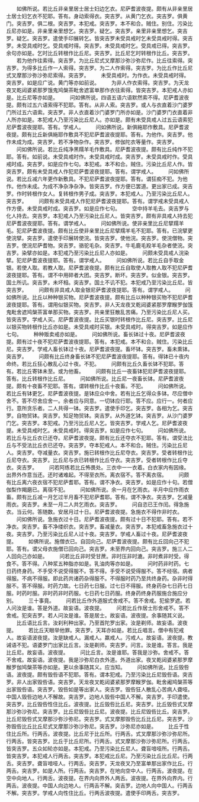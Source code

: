<!-- { "loadSidebar": true } -->
　　如佛所说。若比丘非亲里居士居士妇边乞衣。尼萨耆波夜提。颇有从非亲里居士居士妇乞衣不犯耶。答有。身动索得衣。突吉罗。从黄门乞衣。突吉罗。俱黄门。突吉罗。俱二根。突吉罗。本犯戒。突吉罗。本不和合。贼住。别住。污染比丘尼亦如是。非亲里亲里想乞。突吉罗。疑乞。突吉罗。亲里非亲里想乞。突吉罗。疑乞。突吉罗。遣使手印展转乞。皆突吉罗未受具戒时乞未受具戒时得。突吉罗。未受具戒时乞。受具戒时得。突吉罗。未受具戒时乞。受具戒已得。突吉罗。余句亦如是。乞时比丘转根作比丘尼。突吉罗。比丘尼乞时转根作比丘。突吉罗。
　　若为他作往索得。突吉罗。为比丘尼式叉摩那沙弥沙弥尼作。比丘往索得。突吉罗。为得多比丘作一人索得。突吉罗。为二人作索得。突吉罗。为比丘作比丘尼式叉摩那沙弥沙弥尼索得。突吉罗。
　　未受具戒时。为作衣。未受具戒时得。突吉罗。如是应广说。黄门等亦如前说。
　　为非人作衣索得。突吉罗。为天龙夜叉乾闼婆紧那罗饿鬼鸠槃茶毗舍遮富单那作衣往索得。皆突吉罗。本犯戒人亦如是。比丘尼等亦如是。
　　问如佛所说。四语五语六语默然索不得。尼萨耆波夜提。颇有过五六语索得不犯耶。答有。从非人索。突吉罗。或人与衣直着沙门婆罗门所过五六语索。突吉罗。非人衣直着沙门婆罗门所亦如是。沙门婆罗门衣直着非人所亦如是。本犯戒人乃至污染比丘尼人。亦如是。颇有未受具戒人过五云语索犯尼萨耆波夜提耶。答有。学戒人。
　　问如佛所说。新俱絁耶作敷具。尼萨耆波夜提。颇有比丘新俱絁耶作敷具不犯尼萨耆波夜提耶。答有。为他作。突吉罗。他作未成为成。突吉罗。若不净物杂作。突吉罗。修伽陀衣等量作。突吉罗。
　　问如佛所说。若比丘纯净黑羺羊毛作敷具。尼萨耆波夜提。颇有比丘纯作不犯耶。答有。如前说。未受具戒时作。未受具戒时成。突吉罗。未受具戒时作。受具戒时成。突吉罗。如是应作七句。本犯戒。本不和合。贼住。污染比丘尼人作。皆突吉罗。颇有未受具戒人作犯尼萨耆波夜提耶。答有。谓学戒人。
　　问如佛所说。若比丘减六年更作新敷具。不犯尼萨耆波夜提耶。答有。谓狂痴不犯。为他作。他作未成。为成不净杂净杂净。皆突吉罗。作方便已罢道。更出家已成。突吉罗。作时转根作女人。复转根作男子成。突吉罗。本犯戒人。乃至污染比丘尼人。突吉罗。
　　问颇有未受具戒人作犯尼萨耆波夜提耶。答有。谓学戒未受具戒人作方便。未受具戒时成。突吉罗。如是应作七句。
　　空中持羊毛去。突吉罗与化人持去。突吉罗。本犯戒人乃至污染比丘尼人。皆突吉罗。颇有非具戒人持去犯尼萨耆波夜提耶。答有。谓学戒人。
　　问如佛所说。使非亲里比丘尼擘羺羊毛。犯尼萨耆波夜提。颇有比丘使非亲里比丘尼擘羺羊毛不犯耶。答有。已浣擘更使浣擘。突吉罗。遣使手印展转使浣。皆突吉罗。使他浣。突吉罗。使浣僧物。突吉罗。使浣尼萨耆物。突吉罗。骆驼毛杂。突吉罗。牛毛鹿毛羖羊毛杂者使浣。突吉罗。染擘亦如是。本犯戒乃至污染比丘尼人亦如是。
　　问颇未受具戒人浣染擘。犯尼萨耆波夜提耶。答有。谓学戒人。
　　问如佛所说。若比丘自手取金银。若使人取。若教人取。尼萨耆波夜提。颇有比丘自取使人取教人取不犯尼萨耆波夜提耶。答有。谓不中用碎者大团。突吉罗。断坏。突吉罗。似金银。突吉罗。国土所讥。突吉罗。未坏相。突吉罗。国土不讥不犯。本犯戒乃至污染比丘尼。皆突吉罗。
　　问颇有非具戒人取金银尼萨耆波夜提耶。答有。谓学戒人。
　　问如佛所说。比丘以种种银买物。尼萨耆波夜提。颇有比丘以种种银买物不犯尼萨耆波夜提耶。答有。谓用似银买物。突吉罗。非人天龙夜叉乾闼婆紧那罗摩睺罗伽饿鬼毗舍遮鸠槃茶富单那买物。突吉罗。共亲里狂散乱苦痛。乃至污染比丘尼人买。皆突吉罗。学戒人买。尼萨耆波夜提。比丘买银时转根作比丘尼。突吉罗。比丘尼以银买物转根作比丘亦如是。未受具戒时买银。未受具戒时。得突吉罗。如是应作七句。
　　种种贩卖戒亦如是。
　　问如佛所说。畜长钵过十夜。尼萨耆波夜提。颇有过十夜不犯尼萨耆波夜提耶。答有。本犯戒。本不和合。贼住。污染比丘尼。突吉罗。学戒人畜长钵过十夜。尼萨耆波夜提。畜坏钵。突吉罗。畜未熏钵。突吉罗。
　　问颇有比丘终身畜长钵不犯尼萨耆波夜提耶。答有。得钵已十夜内命终。若比丘狂心散乱心过十夜。不犯。
　　问颇有比丘久畜长钵不犯耶。答有。若比丘寄钵未至。或为他畜。
　　问颇有比丘一夜畜钵犯尼萨耆波夜提耶。答有。比丘转根作比丘尼。
　　问如佛所说。比丘尼一夜畜长钵。尼萨耆波夜提。颇有十夜畜不犯耶。答有。谓转根作比丘十夜畜。不犯。
　　问如佛所说。若比丘有钵更乞。尼萨耆波夜提。是钵应众中舍。若有比丘乞得众多钵。尽应僧中舍不。答不尽舍应舍一。余者应与同意。一切钵应行耶。答不应。应行一。何者应行。意所贪乐者。二人共得一钵。突吉罗。遣使手印乞。突吉罗。各相为乞。突吉罗。自物贸钵。突吉罗。知足物贸钵。突吉罗。从外道乞钵。突吉罗。从沙门婆罗门乞。突吉罗。本犯戒。乃至污比丘尼人乞。皆突吉罗。学戒人乞。尼萨耆波夜提。未受具戒时乞。未受具戒时。得突吉罗。如是应作七句。
　　问如佛所说。若比丘与比丘衣已还夺。尼萨耆波夜提。颇有比丘还夺衣不犯耶。答有。谓受法比丘与不受法比丘衣已还夺。突吉罗。夺本犯戒人。本不和合。贼住。污染比丘尼人。突吉罗。夺减量衣。突吉罗。施已转根作比丘尼夺衣。突吉罗。受者转根作比丘尼夺衣。突吉罗。比丘尼与衣已转根作比丘夺衣。突吉罗。受者转根作比丘夺衣。突吉罗。
　　问若阿练若比丘怖畏处。三衣中一一衣着。白衣家内有因缘。出界外作意当还。还时诸难起。不得至衣所。离衣宿不。答不离衣宿。
　　问颇有比丘离六夜衣宿不犯尼萨耆耶。答有。谓不净衣。突吉罗。如是应作十句。若僧伽梨作羯磨已。离宿不犯。
　　问如佛所说。余一月在乞雨衣。半月中应作雨衣畜。颇有比丘减一月乞过半月畜不犯尼萨耆耶。答有。谓不净衣。突吉罗。乞减量雨衣。突吉罗。未至一月二人共乞雨衣。突吉罗。
　　问自恣已王作闰。得急施衣。当云何。答随数。安居月过十日。尼萨耆波夜提。急施衣不得作非时衣。
　　问如佛所说。急施衣过十日。尼萨耆波夜提。颇有过十日不犯耶。答有。若不净衣。突吉罗。畜不净缕织衣。突吉罗。畜减量衣。突吉罗。本犯戒畜急施衣过十夜。突吉罗。乃至污染比丘尼人过十夜。突吉罗。学戒人畜过十夜。尼萨耆波夜提。
　　如佛所说。施僧衣已。自回向己。尼萨耆波夜提。颇有比丘回向己不犯耶。答有。谓父母衣施僧已回向己。突吉罗。未至界内回向己。突吉罗。施三人二人回向己亦如是。
　　问若比丘非时受甘蔗。非时压非时漉。非时煮非时受。得食不。答不得。八种浆五种脂亦如是。乳油肉等亦如是。
　　问时药非时药。七日药终身药。不手受不说受得服不。答不得。手受不说受得服不。答不经宿。病者得服。不病不得服。即此药共诸药杂得服不。不得服时药乃至共终身药。杂非时得服不。答不得服。时药力故。七日药七日服。过七日不得服。终身药杂七日药七日服。时药时服。非时药非时药服。七日药七日药服。终身药终身药服施合施应分别。
　　三十事竟。
　　问若比丘作外道服式舍戒不。答不舍戒。犯偷罗遮。若人问汝是谁。答是外道。故妄语。波夜提。
　　问若比丘作居士形舍戒不。答不舍戒。犯突吉罗。若人问汝是谁。答是居士。故妄语。波夜提。余事随其义说。
　　比丘语比丘言。汝刹利种出家。乃至首陀罗出家。汝是剃师。故妄语。波夜提。
　　若比丘天眼举他罪。突吉罗。天耳亦如是。若比丘唱言。僧中有犯戒人。故妄语波夜提。汝是缺戒人。漏戒人。羸戒人。污戒人。故妄语。波夜提。教诫语不犯。语婆罗门出家比丘言。汝是剃师。突吉罗。问言。汝是谁。答言。我是比丘尼。故妄语。波夜提。
　　问比丘言。汝是谁耶。答我是沙弥。舍戒不。答不舍戒。故妄语。波夜提。我是沙弥尼白衣外道。外道出家。夜叉乾闼婆紧那罗摩睺罗伽鸠槃茶等亦如是。更以余事随其义。应当知。
　　问如佛所说。比丘毁呰语。波夜提。颇有毁呰语不犯耶。答有。谓本犯戒。乃至污染比丘尼毁呰语。突吉罗。非人出家毁呰语。突吉罗。天龙夜叉乾闼婆紧那罗摩睺罗伽。毗舍阇鸠槃茶等出家毁呰语。突吉罗。毁呰如是等出家人。突吉罗。毁呰狂人散乱心苦病人聋哑。中国人毁呰边地人不解故。突吉罗。边地人毁呰中国人不解。突吉罗。手印遣使。突吉罗。比丘毁呰性住比丘。波夜提。比丘毁呰比丘尼。突吉罗。比丘毁呰式叉摩那沙弥沙弥尼。突吉罗。比丘尼毁呰比丘尼。波夜提。比丘尼毁呰比丘。突吉罗。比丘尼毁呰式叉摩那沙弥沙弥尼。突吉罗。式叉摩那毁呰比丘比丘尼。突吉罗。沙弥毁呰比丘比丘尼式叉摩那沙弥沙弥尼。突吉罗。沙弥尼亦如是。
　　比丘于性住比丘所。行两舌。波夜提。比丘尼于比丘所。行两舌。式叉摩那沙弥沙弥尼所。行两舌。皆突吉罗。比丘于比丘尼所。行两舌。式叉摩那沙弥沙弥尼所。行两舌。皆突吉罗。五众如轮亦如是。本犯戒。乃至污染比丘尼人。聋盲喑哑所。行两舌。皆突吉罗。本犯戒人行两舌。突吉罗。本犯戒比丘尼。乃至污染比丘比丘尼。行两舌。突吉罗。聋盲喑哑人。行两舌。突吉罗。天龙夜叉乃至富单那出家作比丘。行两舌。突吉罗。如是人所。行两舌。突吉罗。在地向空中人。行两舌。波夜提。在空中向地人。行两舌。波夜提。在界内向界外人两舌。波夜提。在界外向界内。行两舌。波夜提。中国人向边地人。行两舌不解。突吉罗。边地人向中国人。行两舌不解。突吉罗。学戒人向性住比丘。行两舌波夜提。遣使手印两舌。突吉罗。
